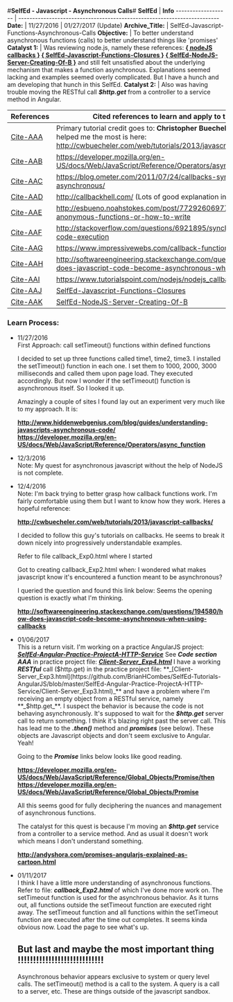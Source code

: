 #**SelfEd - Javascript - Asynchronous Calls**#
**SelfEd**          |  **Info** 
------------------- | ------------------------------------------------------------------------
**Date:**           | 11/27/2016
                    | 01/27/2017 (Update)
**Archive_Title:**  | SelfEd-Javascript-Functions-Asynchronous-Calls
**Objective:**      | To better understand asynchronous functions (calls) to better understand things like 'promises'
**Catalyst 1:**     | Was reviewing node.js, namely these references: **[{ nodeJS callbacks }](https://www.tutorialspoint.com/nodejs/nodejs_callbacks_concept.htm)   [{ SelfEd-Javascript-Functions-Closures }](https://github.com/BrianHCombes/SelfEd-Tutorials-Javascript/tree/master/SelfEd-Javascript-Functions-Closures)   [{ SelfEd-NodeJS-Server-Creating-Of-B }](https://github.com/BrianHCombes/SelfEd-Tutorials-NodeJS/tree/master/SelfEd-NodeJS-Server-Creating-Of-B)** and still felt unsatisfied about the underlying mechanism that makes a function asynchronous. Explanations seemed lacking and examples seemed overly complicated. But I have a hunch and am developing that hunch in this SelfEd. 
**Catalyst 2:**     | Also was having trouble moving the RESTful call **_$http.get_** from a controller to a service method in Angular. 


**References**        | **Cited references to learn and apply to this SelfEd**                                                           
----------------------|-----------------------
[Cite-AAA](https://github.com/BrianHCombes/SelfEd-Tutorials-Javascript/blob/master/Cited-References.md)                                 | Primary tutorial credit goes to: **Christopher Buecheler**. His tutorial that helped me the most is here:   http://cwbuecheler.com/web/tutorials/2013/javascript-callbacks/
[Cite-AAB](https://github.com/BrianHCombes/SelfEd-Tutorials-Javascript/blob/master/Cited-References.md)                                 | https://developer.mozilla.org/en-US/docs/Web/JavaScript/Reference/Operators/async_function
[Cite-AAC](https://github.com/BrianHCombes/SelfEd-Tutorials-Javascript/blob/master/Cited-References.md)                                 | https://blog.ometer.com/2011/07/24/callbacks-synchronous-and-asynchronous/
[Cite-AAD](https://github.com/BrianHCombes/SelfEd-Tutorials-Javascript/blob/master/Cited-References.md)                                 | http://callbackhell.com/ (Lots of good explanation in this one)
[Cite-AAE](https://github.com/BrianHCombes/SelfEd-Tutorials-Javascript/blob/master/Cited-References.md)                                 | http://esbueno.noahstokes.com/post/77292606977/self-executing-anonymous-functions-or-how-to-write
[Cite-AAF](https://github.com/BrianHCombes/SelfEd-Tutorials-Javascript/blob/master/Cited-References.md)                                 | http://stackoverflow.com/questions/6921895/synchronous-delay-in-code-execution
[Cite-AAG](https://github.com/BrianHCombes/SelfEd-Tutorials-Javascript/blob/master/Cited-References.md)                                 | https://www.impressivewebs.com/callback-functions-javascript/
[Cite-AAH](https://github.com/BrianHCombes/SelfEd-Tutorials-Javascript/blob/master/Cited-References.md)                                 | http://softwareengineering.stackexchange.com/questions/194580/how-does-javascript-code-become-asynchronous-when-using-callbacks
[Cite-AAI](https://github.com/BrianHCombes/SelfEd-Tutorials-Javascript/blob/master/Cited-References.md)                                 | https://www.tutorialspoint.com/nodejs/nodejs_callbacks_concept.htm
[Cite-AAJ](https://github.com/BrianHCombes/SelfEd-Tutorials-Javascript/blob/master/Cited-References.md)                                 | [SelfEd-Javascript-Functions-Closures](https://github.com/BrianHCombes/SelfEd-Tutorials-Javascript/tree/master/SelfEd-Javascript-Functions-Closures) 
[Cite-AAK](https://github.com/BrianHCombes/SelfEd-Tutorials-Javascript/blob/master/Cited-References.md)                                 | [SelfEd-NodeJS-Server-Creating-Of-B](https://github.com/BrianHCombes/SelfEd-Tutorials-NodeJS/tree/master/SelfEd-NodeJS-Server-Creating-Of-B)

### **Learn Process:**

  - 11/27/2016     
    First Approach: call setTimeout() functions within defined functions

    I decided to set up three functions called time1, time2, time3. I installed the setTimeout() function in each one. I set them to 1000, 2000, 3000 milliseconds and called them upon page load. They executed accordingly. But now I wonder if the setTimeout() function is asynchronous itself. So I looked it up.

    Amazingly a couple of sites I found lay out an experiment very much like to my 
    approach. It is:

      **http://www.hiddenwebgenius.com/blog/guides/understanding-javascripts-asynchronous-code/**        
      **https://developer.mozilla.org/en-US/docs/Web/JavaScript/Reference/Operators/async_function**

  - 12/3/2016   
    Note: My quest for asynchronous javascript without the help of NodeJS is not complete.            

  - 12/4/2016   
    Note: I'm back trying to better grasp how callback functions work. I'm fairly comfortable using them but I want to know how they work. Heres a hopeful reference:

      **http://cwbuecheler.com/web/tutorials/2013/javascript-callbacks/**

    I decided to follow this guy's tutorials on callbacks. He seems to break it down nicely into progressively understandable     examples.

    Refer to file callback_Exp0.html where I started

    Got to creating callback_Exp2.html when: I wondered what makes javascript know it's encountered a function meant to be     asynchronous?

    I queried the question and found this link below: Seems the opening question is exactly what I'm thinking.

      **http://softwareengineering.stackexchange.com/questions/194580/how-does-javascript-code-become-asynchronous-when-using-callbacks**

  - 01/06/2017   
    This is a return visit. I'm working on a practice AngularJS project: **_[SelfEd-Angular-Practice-ProjectA-HTTP-Service](https://github.com/BrianHCombes/SelfEd-Tutorials-AngularJS/tree/master/SelfEd-Angular-Practice-ProjectA-HTTP-Service)_** See **_Code section AAA_** in practice project file: **_[Client-Server_Exp4.html](https://github.com/BrianHCombes/SelfEd-Tutorials-AngularJS/blob/master/SelfEd-Angular-Practice-ProjectA-HTTP-Service/Client-Server_Exp4.html)_** I have a working **_RESTful_** call ($http.get) in the practice project file: **_[Client-Server_Exp3.html](https://github.com/BrianHCombes/SelfEd-Tutorials-AngularJS/blob/master/SelfEd-Angular-Practice-ProjectA-HTTP-Service/Client-Server_Exp3.html)_** and have a problem where I'm receiving an empty object from a RESTful service, namely **_$http.get_**. I suspect the behavior is because the code is not behaving asynchronously. It's supposed to wait for the **_$http.get_** server call to return something. I think it's blazing right past the server call. This has lead me to the **_.then()_** method and **_promises_** (see below). These objects are Javascript objects and don't seem exclusive to Angular. Yeah!
    
    Going to the **_Promise_** links below looks like good reading.

    **https://developer.mozilla.org/en-US/docs/Web/JavaScript/Reference/Global_Objects/Promise/then**
    **https://developer.mozilla.org/en-US/docs/Web/JavaScript/Reference/Global_Objects/Promise**

    All this seems good for fully deciphering the nuances and management of asynchronous functions. 

    The catalyst for this quest is because I'm moving an **_$http.get_** service from a controller to a service method. And as usual it doesn't work which means I don't understand something.

    **http://andyshora.com/promises-angularjs-explained-as-cartoon.html**

  - 01/11/2017        
    I think I have a little more understanding of asynchronous functions. Refer to file: **_callback_Exp2.html_** of which I've done more work on. The setTimeout function is used for the asynchronous behavior. As it turns out, all functions outside the setTimeout function are executed right away. The setTimeout function and all functions within the setTimeout function are executed after the time out completes. It seems kinda obvious now. Load the page to see what's up.

    ## But last and maybe the most important thing !!!!!!!!!!!!!!!!!!!!!!!!!!!! 
    Asynchronous behavior appears exclusive to system or query level calls. The setTimeout() method is a call to the system. A query is a call to a server, etc. These are things outside of the javascript sandbox.
